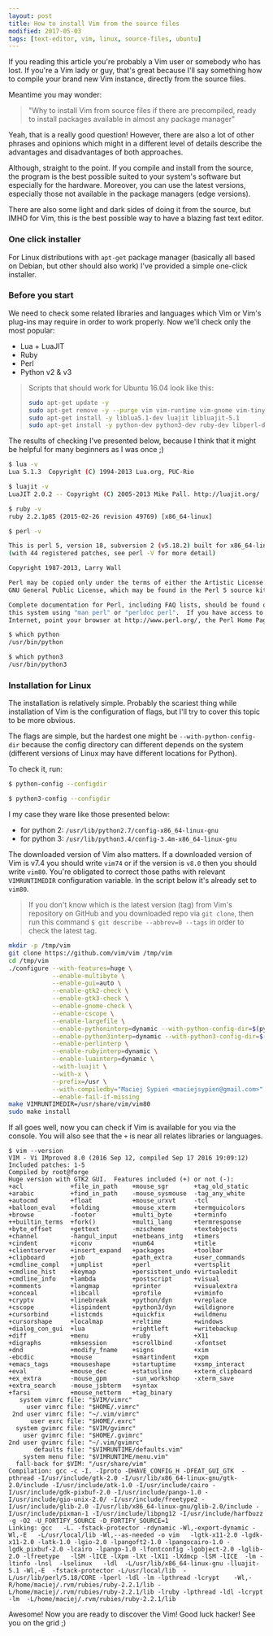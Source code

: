 ```yaml
---
layout: post
title: How to install Vim from the source files
modified: 2017-05-03
tags: [text-editor, vim, linux, source-files, ubuntu]
---
```


If you reading this article you're probably a Vim user or somebody who has lost. If you're a Vim lady or guy, that's great because I'll say something how to compile your brand new Vim instance, directly from the source files.

Meantime you may wonder:

> "Why to install Vim from source files if there are precompiled, ready to install packages available in almost any package manager"

Yeah, that is a really good question! However, there are also a lot of other phrases and opinions which might in a different level of details describe the advantages and disadvantages of both approaches.

Although, straight to the point. If you compile and install from the source, the program is the best possible suited to your system's software but especially for the hardware. Moreover, you can use the latest versions, especially those not available in the package managers (edge versions).

There are also some light and dark sides of doing it from the source, but IMHO for Vim, this is the best possible way to have a blazing fast text editor.

### One click installer

For Linux distributions with `apt-get` package manager (basically all based on Debian, but other should also work) I've provided a simple one-click installer.

<script src="https://gist.github.com/egel/74ecc84c8d6ccaf697f63e7202585ab1.js"></script>

### Before you start
We need to check some related libraries and languages which Vim or Vim's plug-ins may require in order to work properly. Now we'll check only the most popular:

*   Lua + LuaJIT
*   Ruby
*   Perl
*   Python v2 & v3

> Scripts that should work for Ubuntu 16.04 look like this:
>
> ```bash
> sudo apt-get update -y
> sudo apt-get remove -y --purge vim vim-runtime vim-gnome vim-tiny vim-common vim-gui-common
> sudo apt-get install -y liblua5.1-dev luajit libluajit-5.1
> sudo apt-get install -y python-dev python3-dev ruby-dev libperl-dev mercurial libncurses5-dev libgnome2-dev libgnomeui-dev libgtk2.0-dev libatk1.0-dev libbonoboui2-dev libcairo2-dev libx11-dev libxpm-dev libxt-dev
> ```

The results of checking I've presented below, because I think that it might be helpful for many beginners as I was once ;)

```bash
$ lua -v
Lua 5.1.3  Copyright (C) 1994-2013 Lua.org, PUC-Rio
```

```bash
$ luajit -v
LuaJIT 2.0.2 -- Copyright (C) 2005-2013 Mike Pall. http://luajit.org/
```

```bash
$ ruby -v
ruby 2.2.1p85 (2015-02-26 revision 49769) [x86_64-linux]
```

```bash
$ perl -v

This is perl 5, version 18, subversion 2 (v5.18.2) built for x86_64-linux-gnu-thread-multi
(with 44 registered patches, see perl -V for more detail)

Copyright 1987-2013, Larry Wall

Perl may be copied only under the terms of either the Artistic License or the
GNU General Public License, which may be found in the Perl 5 source kit.

Complete documentation for Perl, including FAQ lists, should be found on
this system using "man perl" or "perldoc perl".  If you have access to the
Internet, point your browser at http://www.perl.org/, the Perl Home Page.
```

```bash
$ which python
/usr/bin/python
```

```bash
$ which python3
/usr/bin/python3
```

### Installation for Linux
The installation is relatively simple. Probably the scariest thing while installation of Vim is the configuration of flags, but I'll try to cover this topic to be more obvious.

The flags are simple, but the hardest one might be `--with-python-config-dir` because the config directory can different depends on the system (different versions of Linux may have different locations for Python).

To check it, run:

```bash
$ python-config --configdir
```

```bash
$ python3-config --configdir
```

I my case they ware like those presented below:

*   for python 2: `/usr/lib/python2.7/config-x86_64-linux-gnu`
*   for python 3: `/usr/lib/python3.4/config-3.4m-x86_64-linux-gnu`

The downloaded version of Vim also matters. If a downloaded version of Vim is v7.4 you should write `vim74` or if the version is `v8.0` then you should write `vim80`. You're obligated to correct those paths with relevant `VIMRUNTIMEDIR` configuration variable. In the script below it's already set to `vim80`.

> If you don't know which is the latest version (tag) from Vim's repository on GitHub and you downloaded repo via `git clone`, then run this command `$ git describe --abbrev=0 --tags` in order to check the latest tag.


```bash
mkdir -p /tmp/vim
git clone https://github.com/vim/vim /tmp/vim
cd /tmp/vim
./configure --with-features=huge \
            --enable-multibyte \
            --enable-gui=auto \
            --enable-gtk2-check \
            --enable-gtk3-check \
            --enable-gnome-check \
            --enable-cscope \
            --enable-largefile \
            --enable-pythoninterp=dynamic --with-python-config-dir=$(python-config --configdir) \
            --enable-python3interp=dynamic --with-python3-config-dir=$(python3-config --configdir) \
            --enable-perlinterp \
            --enable-rubyinterp=dynamic \
            --enable-luainterp=dynamic \
            --with-luajit \
            --with-x \
            --prefix=/usr \
            --with-compiledby="Maciej Sypień <maciejsypien@gmail.com>" \
            --enable-fail-if-missing
make VIMRUNTIMEDIR=/usr/share/vim/vim80
sudo make install
```

If all goes well, now you can check if Vim is available for you via the console. You will also see that the `+` is near all relates libraries or languages.

```
$ vim --version
VIM - Vi IMproved 8.0 (2016 Sep 12, compiled Sep 17 2016 19:09:12)
Included patches: 1-5
Compiled by root@forge
Huge version with GTK2 GUI.  Features included (+) or not (-):
+acl             +file_in_path    +mouse_sgr       +tag_old_static
+arabic          +find_in_path    -mouse_sysmouse  -tag_any_white
+autocmd         +float           +mouse_urxvt     -tcl
+balloon_eval    +folding         +mouse_xterm     +termguicolors
+browse          -footer          +multi_byte      +terminfo
++builtin_terms  +fork()          +multi_lang      +termresponse
+byte_offset     +gettext         -mzscheme        +textobjects
+channel         -hangul_input    +netbeans_intg   +timers
+cindent         +iconv           +num64           +title
+clientserver    +insert_expand   +packages        +toolbar
+clipboard       +job             +path_extra      +user_commands
+cmdline_compl   +jumplist        +perl            +vertsplit
+cmdline_hist    +keymap          +persistent_undo +virtualedit
+cmdline_info    +lambda          +postscript      +visual
+comments        +langmap         +printer         +visualextra
+conceal         +libcall         +profile         +viminfo
+cryptv          +linebreak       +python/dyn      +vreplace
+cscope          +lispindent      +python3/dyn     +wildignore
+cursorbind      +listcmds        +quickfix        +wildmenu
+cursorshape     +localmap        +reltime         +windows
+dialog_con_gui  +lua             +rightleft       +writebackup
+diff            +menu            +ruby            +X11
+digraphs        +mksession       +scrollbind      -xfontset
+dnd             +modify_fname    +signs           +xim
-ebcdic          +mouse           +smartindent     +xpm
+emacs_tags      +mouseshape      +startuptime     +xsmp_interact
+eval            +mouse_dec       +statusline      +xterm_clipboard
+ex_extra        -mouse_gpm       -sun_workshop    -xterm_save
+extra_search    -mouse_jsbterm   +syntax
+farsi           +mouse_netterm   +tag_binary
   system vimrc file: "$VIM/vimrc"
     user vimrc file: "$HOME/.vimrc"
 2nd user vimrc file: "~/.vim/vimrc"
      user exrc file: "$HOME/.exrc"
  system gvimrc file: "$VIM/gvimrc"
    user gvimrc file: "$HOME/.gvimrc"
2nd user gvimrc file: "~/.vim/gvimrc"
       defaults file: "$VIMRUNTIME/defaults.vim"
    system menu file: "$VIMRUNTIME/menu.vim"
  fall-back for $VIM: "/usr/share/vim"
Compilation: gcc -c -I. -Iproto -DHAVE_CONFIG_H -DFEAT_GUI_GTK  -pthread -I/usr/include/gtk-2.0 -I/usr/lib/x86_64-linux-gnu/gtk-2.0/include -I/usr/include/atk-1.0 -I/usr/include/cairo -I/usr/include/gdk-pixbuf-2.0 -I/usr/include/pango-1.0 -I/usr/include/gio-unix-2.0/ -I/usr/include/freetype2 -I/usr/include/glib-2.0 -I/usr/lib/x86_64-linux-gnu/glib-2.0/include -I/usr/include/pixman-1 -I/usr/include/libpng12 -I/usr/include/harfbuzz     -g -O2 -U_FORTIFY_SOURCE -D_FORTIFY_SOURCE=1
Linking: gcc   -L. -fstack-protector -rdynamic -Wl,-export-dynamic -Wl,-E   -L/usr/local/lib -Wl,--as-needed -o vim   -lgtk-x11-2.0 -lgdk-x11-2.0 -latk-1.0 -lgio-2.0 -lpangoft2-1.0 -lpangocairo-1.0 -lgdk_pixbuf-2.0 -lcairo -lpango-1.0 -lfontconfig -lgobject-2.0 -lglib-2.0 -lfreetype   -lSM -lICE -lXpm -lXt -lX11 -lXdmcp -lSM -lICE  -lm -ltinfo -lnsl  -lselinux   -ldl  -L/usr/lib/x86_64-linux-gnu -lluajit-5.1 -Wl,-E  -fstack-protector -L/usr/local/lib  -L/usr/lib/perl/5.18/CORE -lperl -ldl -lm -lpthread -lcrypt    -Wl,-R/home/maciej/.rvm/rubies/ruby-2.2.1/lib -L/home/maciej/.rvm/rubies/ruby-2.2.1/lib -lruby -lpthread -ldl -lcrypt -lm  -L/home/maciej/.rvm/rubies/ruby-2.2.1/lib
```

Awesome! Now you are ready to discover the Vim! Good luck hacker! See you on the grid ;)

